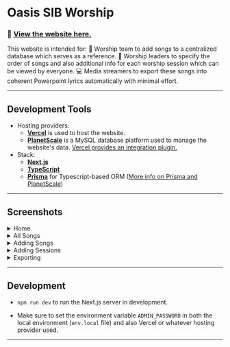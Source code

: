# Oasis SIB Worship

### 🎵 [View the website here.](http://oasis-sib-worship.vercel.app/)

This website is intended for:
🎵 Worship team to add songs to a centralized database which serves as a reference.
📝 Worship leaders to specify the order of songs and also additional info for each worship session which can be viewed by everyone.
💻 Media streamers to export these songs into coherent Powerpoint lyrics automatically with minimal effort.

***

## Development Tools
* Hosting providers:
    * **[Vercel](https://vercel.com/)** is used to host the website.
    * **[PlanetScale](https://planetscale.com/)** is a MySQL database platform used to manage the website's data. [Vercel provides an integration plugin.](https://vercel.com/integrations/planetscale)
* Stack:
    * **[Next.js](https://nextjs.org/)**
    * **[TypeScript](https://www.typescriptlang.org/)**
    * **[Prisma](https://www.prisma.io/)** for Typescript-based ORM ([More info on Prisma and PlanetScale](https://www.prisma.io/planetscale))

***

## Screenshots

<details>
<summary>Home</summary>

![Home](https://i.imgur.com/AQigwrR.png)

</details>

<details>
<summary>All Songs</summary>

![All_Songs](https://i.imgur.com/KRQ9yzJ.png)

</details>

<details>
<summary>Adding Songs</summary>

![Add_Song](https://i.imgur.com/VLhNUx8.png)

</details>

<details>
<summary>Adding Sessions</summary>

![Add_Session1](https://i.imgur.com/DRkG9jB.png)
![Add_Session2](https://i.imgur.com/crRNyYu.png)

</details>

<details>
<summary>Exporting</summary>

![Export1](https://i.imgur.com/Z3VecMp.png)
![Export2](https://i.imgur.com/R9S4Xud.png)

</details>


***

## Development

* `npm run dev` to run the Next.js server in development.

* Make sure to set the environment variable `ADMIN_PASSWORD` in both the local environment (`env.local` file) and also Vercel or whatever hosting provider used.

***

